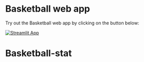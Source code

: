 # Basketball web app

Try out the Basketball web app by clicking on the button below:

[![Streamlit App](https://static.streamlit.io/badges/streamlit_badge_black_white.svg)](https://share.streamlit.io/dataprofessor/basketball-heroku/basketball_app.py)
# Basketball-stat
